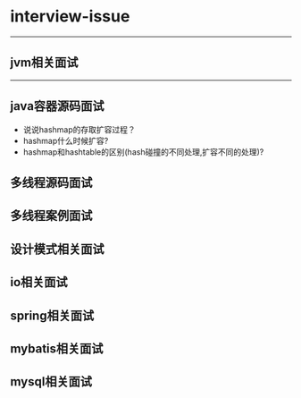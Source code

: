 # interview-issue



------
## jvm相关面试

------
## java容器源码面试
- 说说hashmap的存取扩容过程？
- hashmap什么时候扩容?
- hashmap和hashtable的区别(hash碰撞的不同处理,扩容不同的处理)?

## 多线程源码面试

## 多线程案例面试

## 设计模式相关面试

## io相关面试

## spring相关面试

## mybatis相关面试

## mysql相关面试
